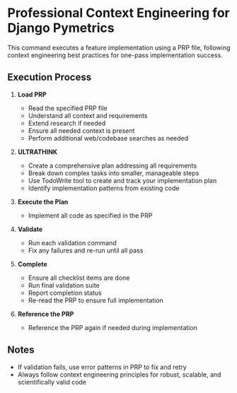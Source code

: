 # Professional Context Engineering for Django Pymetrics

This command executes a feature implementation using a PRP file, following context engineering best practices for one-pass implementation success.

## Execution Process
1. **Load PRP**
   - Read the specified PRP file
   - Understand all context and requirements
   - Extend research if needed
   - Ensure all needed context is present
   - Perform additional web/codebase searches as needed

2. **ULTRATHINK**
   - Create a comprehensive plan addressing all requirements
   - Break down complex tasks into smaller, manageable steps
   - Use TodoWrite tool to create and track your implementation plan
   - Identify implementation patterns from existing code

3. **Execute the Plan**
   - Implement all code as specified in the PRP

4. **Validate**
   - Run each validation command
   - Fix any failures and re-run until all pass

5. **Complete**
   - Ensure all checklist items are done
   - Run final validation suite
   - Report completion status
   - Re-read the PRP to ensure full implementation

6. **Reference the PRP**
   - Reference the PRP again if needed during implementation

## Notes
- If validation fails, use error patterns in PRP to fix and retry
- Always follow context engineering principles for robust, scalable, and scientifically valid code
